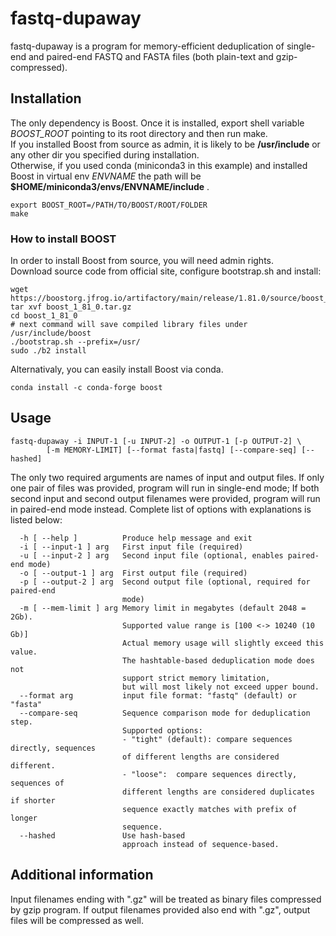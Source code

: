 # fastq-dupaway

fastq-dupaway is a program for memory-efficient deduplication of single-end and paired-end FASTQ and FASTA files (both plain-text and gzip-compressed).

## Installation

The only dependency is Boost. Once it is installed, export shell variable <i>BOOST_ROOT</i> pointing to its root directory and then run make.<br>
If you installed Boost from source as admin, it is likely to be <b>/usr/include</b> or any other dir you specified during installation.<br>
Otherwise, if you used conda (miniconda3 in this example) and installed Boost in virtual env <i>ENVNAME</i> the path will be <b>$HOME/miniconda3/envs/ENVNAME/include</b> .

```
export BOOST_ROOT=/PATH/TO/BOOST/ROOT/FOLDER
make
```

### How to install BOOST

In order to install Boost from source, you will need admin rights.<br>
Download source code from official site, configure bootstrap.sh and install:
```
wget https://boostorg.jfrog.io/artifactory/main/release/1.81.0/source/boost_1_81_0.tar.gz
tar xvf boost_1_81_0.tar.gz
cd boost_1_81_0
# next command will save compiled library files under /usr/include/boost
./bootstrap.sh --prefix=/usr/
sudo ./b2 install
```

Alternativaly, you can easily install Boost via conda.
```
conda install -c conda-forge boost
```

## Usage

```
fastq-dupaway -i INPUT-1 [-u INPUT-2] -o OUTPUT-1 [-p OUTPUT-2] \
        [-m MEMORY-LIMIT] [--format fasta|fastq] [--compare-seq] [--hashed]
```

The only two required arguments are names of input and output files. If only one pair of files was provided, program will run in single-end mode; If both second input and second output filenames were provided, program will run in paired-end mode instead. Complete list of options with explanations is listed below:

```
  -h [ --help ]          Produce help message and exit
  -i [ --input-1 ] arg   First input file (required)
  -u [ --input-2 ] arg   Second input file (optional, enables paired-end mode)
  -o [ --output-1 ] arg  First output file (required)
  -p [ --output-2 ] arg  Second output file (optional, required for paired-end 
                         mode)
  -m [ --mem-limit ] arg Memory limit in megabytes (default 2048 = 2Gb).
                         Supported value range is [100 <-> 10240 (10 Gb)]
                         Actual memory usage will slightly exceed this value.
                         The hashtable-based deduplication mode does not 
                         support strict memory limitation,
                         but will most likely not exceed upper bound.
  --format arg           input file format: "fastq" (default) or "fasta"
  --compare-seq          Sequence comparison mode for deduplication step.
                         Supported options:
                         - "tight" (default): compare sequences directly, sequences
                         of different lengths are considered different.
                         - "loose":  compare sequences directly, sequences of 
                         different lengths are considered duplicates if shorter
                         sequence exactly matches with prefix of longer 
                         sequence.
  --hashed               Use hash-based
                         approach instead of sequence-based.
```

## Additional information

Input filenames ending with ".gz" will be treated as binary files compressed by gzip program. If output filenames provided also end with ".gz", output files will be compressed as well.
